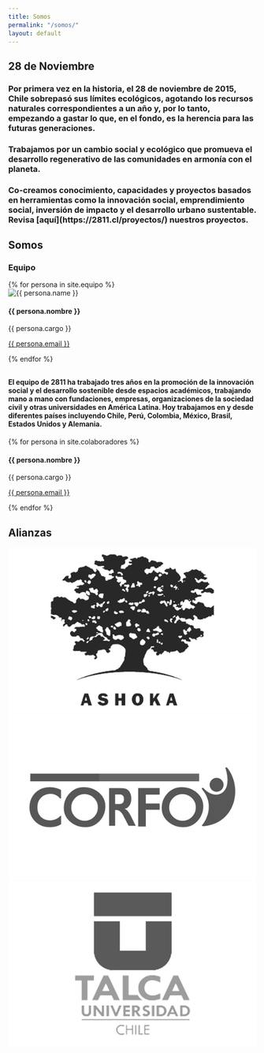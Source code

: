 ```yaml
---
title: Somos
permalink: "/somos/"
layout: default
---
```


<section id="why2811">
  <section class="container">
    <div class="row">
      <div class="col-xs-8 col-xs-offset-1">
        <h2 class="title">28 de Noviembre</h2>
        <h3>Por primera vez en la historia, el 28 de noviembre de 2015, Chile <span>sobrepasó sus límites ecológicos</span>, agotando los recursos naturales correspondientes a un año y, por lo tanto, empezando a gastar lo que, en el fondo, es la herencia para las futuras generaciones. </h3>
      </div>
    </div>
  </section>

  <section class="container">
    <div class="row">
      <div class="col-xs-8 col-xs-offset-1">
        <div class="line"></div>
        <h3>Trabajamos por un cambio social y ecológico que promueva el desarrollo regenerativo de las comunidades en armonía con el planeta.</h3>
      </div>
    </div>
    <div class="row">
      <div class="col-xs-10 col-xs-offset-1">
        <div class="line"></div>
        <h3>Co-creamos conocimiento, capacidades y proyectos basados en herramientas como la innovación social, emprendimiento social, inversión de impacto y el desarrollo urbano sustentable. Revisa [aquí](https://2811.cl/proyectos/) nuestros proyectos. </h3>
      </div>
    </div>
  </section>
</section>


<section class="container" id="somos">
  <div class="row">
    <div class="col-xs-offset-1 col-xs-10">
      <div class="row">
        <div class="col-xs-8">
          <h2 class="title">Somos</h2>
          <h3>Equipo</h3>
        </div>
      </div>
      <div class="row">
        {% for persona in site.equipo %}
        <div class="col-xs-6 col-sm-4 col-md-3">
          <img class="img-responsive" src="{{ persona.foto }}" alt="{{ persona.name }}"/>
          <h4>{{ persona.nombre }}</h4>
          <p>{{ persona.cargo }}</p>
          <p><a href="mailto:{{ persona.email }}"> {{ persona.email }} </a></p>
        </div>
        {% endfor %}
      </div>
      <div class="row">
        <div class="col-xs-8">
           <p style="margin:30px 0px;">
            <h4>El equipo de 2811 ha trabajado tres años en la promoción de la innovación social y el desarrollo sostenible desde espacios académicos, trabajando mano a mano con fundaciones, empresas, organizaciones de la sociedad civil y otras universidades en América Latina. Hoy trabajamos en y desde diferentes países incluyendo Chile, Perú, Colombia, México, Brasil, Estados Unidos y Alemania.</h4> 
          </p>
<div class="line"></div>
        </div>
      </div>
    </div>
  </div>

  <div class="row">
    <div class="col-xs-offset-1 col-xs-10">
      <div class="row">
        <div class="col-xs-8">
        </div>
      </div>
      <div class="row">
        {% for persona in site.colaboradores %}
        <div class="col-xs-4 col-sm-3 col-md-3">
          <h4>{{ persona.nombre }}</h4>
          <p>{{ persona.cargo }}</p>
          <p><a href="mailto:{{ persona.email }}"> {{ persona.email }} </a></p>
        </div>
        {% endfor %}
      </div>
    </div>
  </div>
</section>

<section class="container" id="alianzas">
  <div class="col-xs-10 col-xs-offset-1">
    <div class="row">
      <div class="col-xs-8">
        <h2 class="title">Alianzas</h2>
      </div>
    </div>
    <div class="row">
      <div class="col-xs-6 col-sm-4 col-md-3 col-xs-offset-1">
        <a href=""><img class="img-responsive" src="/assets/images/logos/ashoka.png" /></a>
      </div>
      <div class="col-xs-6 col-sm-4 col-md-3">
        <a href=""><img class="img-responsive" src="/assets/images/logos/corfo.png" /></a>
      </div>
      <div class="col-xs-6 col-sm-4 col-md-3">
        <a href=""><img class="img-responsive" src="/assets/images/logos/utalca.png" /></a>
       </div>
    </div>
  </div>
</section>
